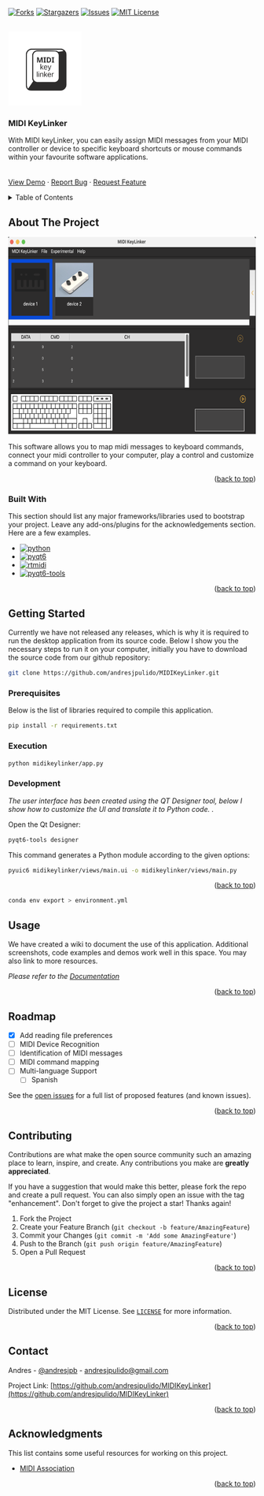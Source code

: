 <a name="readme-top"></a>
 



<!-- PROJECT SHIELDS -->
<!--
*** I'm using markdown "reference style" links for readability.
*** Reference links are enclosed in brackets [ ] instead of parentheses ( ).
*** See the bottom of this document for the declaration of the reference variables
*** for contributors-url, forks-url, etc. This is an optional, concise syntax you may use.
*** https://www.markdownguide.org/basic-syntax/#reference-style-links
-->
 
[![Forks][forks-shield]][forks-url]
[![Stargazers][stars-shield]][stars-url]
[![Issues][issues-shield]][issues-url]
[![MIT License][license-shield]][license-url]
 


<!-- PROJECT LOGO -->
<br />
<div>
  <a href="https://github.com/andresjpulido/MIDIKeyLinker">
    <img src="resources/icon/logo.svg" alt="Logo" width="150" height="150">
  </a>

  <h3 >MIDI KeyLinker</h3>

  <p >
    With MIDI keyLinker, you can easily assign MIDI messages from your MIDI controller or device to specific keyboard shortcuts or mouse commands within your favourite software applications.
    <br />
        <br />
    <br />
    <a href="https://github.com/andresjpulido/MIDIKeyLinker">View Demo</a>
    ·
    <a href="https://github.com/andresjpulido/MIDIKeyLinker/issues/new?labels=bug&template=bug-report---.md">Report Bug</a>
    ·
    <a href="https://github.com/andresjpulido/MIDIKeyLinker/issues/new?labels=enhancement&template=feature-request---.md">Request Feature</a>
  </p>
</div>



<!-- TABLE OF CONTENTS -->
<details>
  <summary>Table of Contents</summary>
  <ol>
    <li>
      <a href="#about-the-project">About The Project</a>
      <ul>
        <li><a href="#built-with">Built With</a></li>
      </ul>
    </li>
    <li>
      <a href="#getting-started">Getting Started</a>
      <ul>
        <li><a href="#prerequisites">Prerequisites</a></li>
        <li><a href="#installation">Installation</a></li>
      </ul>
    </li>
    <li><a href="#usage">Usage</a></li>
    <li><a href="#roadmap">Roadmap</a></li>
    <li><a href="#contributing">Contributing</a></li>
    <li><a href="#license">License</a></li>
    <li><a href="#contact">Contact</a></li>
    <li><a href="#acknowledgments">Acknowledgments</a></li>
  </ol>
</details>



<!-- ABOUT THE PROJECT -->
## About The Project
 
 <p align="center">
<img src="docs/images/screenshot01.png" width="700" height="400">
</p>

This software allows you to map midi messages to keyboard commands, connect your midi controller to your computer, play a control and customize a command on your keyboard. 

<p align="right">(<a href="#readme-top">back to top</a>)</p>



### Built With

This section should list any major frameworks/libraries used to bootstrap your project. Leave any add-ons/plugins for the acknowledgements section. Here are a few examples.

* [![python][python]][python-url]
* [![pyqt6][pyqt6]][pyqt6-url] 
* [![rtmidi][rtmidi]][rtmidi-url]
* [![pyqt6-tools][pyqt6-tools]][pyqt6-tools-url]

<p align="right">(<a href="#readme-top">back to top</a>)</p>



<!-- GETTING STARTED -->
## Getting Started

Currently we have not released any releases, which is why it is required to run the desktop application from its source code. Below I show you the necessary steps to run it on your computer, initially you have to download the source code from our github repository:

```sh
git clone https://github.com/andresjpulido/MIDIKeyLinker.git
```

### Prerequisites

Below is the list of libraries required to compile this application.
 
  ```sh
  pip install -r requirements.txt
  ```

### Execution

```sh 
python midikeylinker/app.py
```

### Development

_The user interface has been created using the QT Designer tool, below I show how to customize the UI and translate it to Python code. ._

Open the Qt Designer:

```sh 
pyqt6-tools designer
```

This command generates a Python module according to the given options:
 
```sh 
pyuic6 midikeylinker/views/main.ui -o midikeylinker/views/main.py
```
  
<p align="right">(<a href="#readme-top">back to top</a>)</p>

```sh 
conda env export > environment.yml
```

<!-- USAGE EXAMPLES -->
## Usage

We have created a wiki to document the use of this application. Additional screenshots, code examples and demos work well in this space. You may also link to more resources.

_Please refer to the [Documentation](https://github.com/andresjpulido/MIDIKeyLinker/wiki)_

<p align="right">(<a href="#readme-top">back to top</a>)</p>



<!-- ROADMAP -->
## Roadmap

- [x] Add reading file preferences
- [ ] MIDI Device Recognition
- [ ] Identification of MIDI messages
- [ ] MIDI command mapping
- [ ] Multi-language Support
    - [ ] Spanish

See the [open issues](https://github.com/andresjpulido/MIDIKeyLinker/issues) for a full list of proposed features (and known issues).

<p align="right">(<a href="#readme-top">back to top</a>)</p>



<!-- CONTRIBUTING -->
## Contributing

Contributions are what make the open source community such an amazing place to learn, inspire, and create. Any contributions you make are **greatly appreciated**.

If you have a suggestion that would make this better, please fork the repo and create a pull request. You can also simply open an issue with the tag "enhancement".
Don't forget to give the project a star! Thanks again!

1. Fork the Project
2. Create your Feature Branch (`git checkout -b feature/AmazingFeature`)
3. Commit your Changes (`git commit -m 'Add some AmazingFeature'`)
4. Push to the Branch (`git push origin feature/AmazingFeature`)
5. Open a Pull Request

<p align="right">(<a href="#readme-top">back to top</a>)</p>



<!-- LICENSE -->
## License

Distributed under the MIT License. See [`LICENSE`](https://github.com/andresjpulido/MIDIKeyLinker/blob/main/LICENSE) for more information.

<p align="right">(<a href="#readme-top">back to top</a>)</p>



<!-- CONTACT -->
## Contact

Andres - [@andresjpb](https://twitter.com/andresjpb) - andresjpulido@gmail.com

Project Link: [https://github.com/andresjpulido/MIDIKeyLinker](https://github.com/andresjpulido/MIDIKeyLinker)

<p align="right">(<a href="#readme-top">back to top</a>)</p>



<!-- ACKNOWLEDGMENTS -->
## Acknowledgments

This list contains some useful resources for working on this project.

* [MIDI Association](https://midi.org)

<p align="right">(<a href="#readme-top">back to top</a>)</p>


<!-- MARKDOWN LINKS & IMAGES -->
<!-- https://www.markdownguide.org/basic-syntax/#reference-style-links -->
 [forks-shield]: https://img.shields.io/github/forks/andresjpulido/MIDIKeyLinker?style=for-the-badge
[forks-url]: https://github.com/andresjpulido/MIDIKeyLinker/network/members
[stars-shield]: https://img.shields.io/github/stars/andresjpulido%2FMIDIKeyLinker?style=for-the-badge
[stars-url]: https://github.com/andresjpulido/MIDIKeyLinker/stargazers
[issues-shield]: https://img.shields.io/github/issues/andresjpulido/MIDIKeyLinker?style=for-the-badge
[issues-url]: https://github.com/andresjpulido/MIDIKeyLinker/issues
[license-shield]: https://img.shields.io/github/license/andresjpulido/MIDIKeyLinker?style=for-the-badge
[license-url]: https://github.com/andresjpulido/MIDIKeyLinker/blob/main/LICENSE
[product-screenshot]: docs/images/screenshot01.png


[python]: https://img.shields.io/badge/python-606060?style=for-the-badge&logoColor=fff&labelColor=fff
[python-url]: https://www.python.org/
[rtmidi]: https://img.shields.io/badge/rtmidi-2E6CA8?style=for-the-badge&logoColor=fff&labelColor=fff
[rtmidi-url]: https://pypi.org/project/python-rtmidi/
[pyqt6-tools]: https://img.shields.io/badge/pyqt6%20tools-2E6CA8?style=for-the-badge&logoColor=fff&labelColor=fff
[pyqt6-tools-url]: https://pypi.org/project/pyqt6-tools/
[pyqt6]: https://img.shields.io/badge/pyqt6-2E6CA8?style=for-the-badge&logoColor=fff&labelColor=fff
[pyqt6-url]: https://pypi.org/project/PyQt6/ 
 